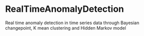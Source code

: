 # RealTimeAnomalyDetection
Real time anomaly detection in time series data through Bayesian changepoint, K mean clustering and Hidden Markov model
